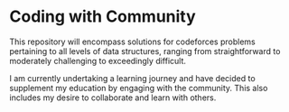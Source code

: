 # Coding with Community 
This repository will encompass solutions for codeforces  problems pertaining to all levels of data structures, ranging from straightforward to moderately challenging to exceedingly difficult.

I am currently undertaking a learning journey and have decided to supplement my education by engaging with the community. This also includes my desire to collaborate and learn with others.
